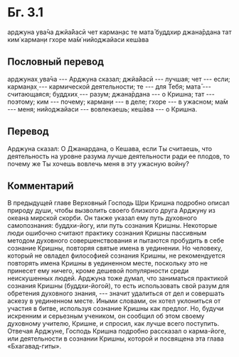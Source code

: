 # Бг. 3.1

арджуна ува̄ча джйа̄йасӣ чет карман̣ас те мата̄ буддхир джана̄рдана тат ким̇
карман̣и гхоре ма̄м̇ нийоджайаси кеш́ава

## Пословный перевод

арджунах̣ ува̄ча --- Арджуна сказал; джйа̄йасӣ --- лучшая; чет --- если;
карман̣ах̣ --- кармической деятельности; те --- для Тебя; мата̄ ---
считающаяся; буддхих̣ --- разум; джана̄рдана --- о Кришна; тат ---
поэтому; ким --- почему; карман̣и --- в деле; гхоре --- в ужасном; ма̄м
--- меня; нийоджайаси --- вовлекаешь; кеш́ава --- о Кришна.

## Перевод

Арджуна сказал: О Джанардана, о Кешава, если Ты считаешь, что
деятельность на уровне разума лучше деятельности ради ее плодов, то
почему же Ты хочешь вовлечь меня в эту ужасную войну?

## Комментарий

В предыдущей главе Верховный Господь Шри Кришна подробно описал природу
души, чтобы вызволить своего близкого друга Арджуну из океана мирской
скорби. Он также указал ему путь духовного самопознания: буддхи-йогу,
или путь сознания Кришны. Некоторые люди ошибочно считают практику
сознания Кришны пассивным методом духовного совершенствования и пытаются
пробудить в себе сознание Кришны, повторяя святые имена в уединении. Но
человеку, который не овладел философией сознания Кришны, не
рекомендуется повторять имена Кришны в уединенном месте, поскольку это
не принесет ему ничего, кроме дешевой популярности среди неискушенных
людей. Арджуна тоже думал, что заниматься практикой сознания Кришны
(буддхи-йогой), то есть использовать свой разум для обретения духовного
знания, --- значит удалиться от дел и совершать аскезу в уединенном
месте. Иными словами, он хотел уклониться от участия в битве, используя
сознание Кришны как предлог. Но, будучи искренним и серьезным учеником,
он сообщил об этом своему духовному учителю, Кришне, и спросил, как
лучше всего поступить. Отвечая Арджуне, Господь Кришна подробно
рассказал о карма-йоге, или деятельности в сознании Кришны, которой и
посвящена эта глава «Бхагавад-гиты».

